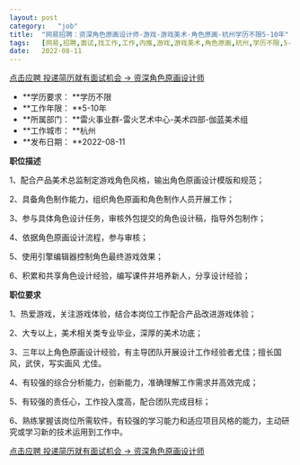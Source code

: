 ```yaml
---
layout:	post
category:	"job"
title:	"网易招聘：资深角色原画设计师-游戏-游戏美术-角色原画-杭州学历不限5-10年"
tags:	[网易,招聘,面试,找工作,工作,内推,游戏,游戏美术,角色原画,杭州,学历不限,5-10年]
date:	2022-08-11
---
```


[点击应聘 投递简历就有面试机会 ->  资深角色原画设计师](http://mobile.bole.netease.com/bole/boleDetail?id=33511&employeeId=346f03c3cda5f04c&key=all)



- **学历要求： **学历不限
- **工作年限： **5-10年
- **所属部门： **雷火事业群-雷火艺术中心-美术四部-伽蓝美术组
- **工作城市： **杭州
- **发布日期： **2022-08-11



**职位描述**

1、配合产品美术总监制定游戏角色风格，输出角色原画设计模版和规范；

2、具备角色制作能力，组织角色原画和角色制作人员开展工作；

3、参与具体角色设计任务，审核外包提交的角色设计稿，指导外包制作；

4、依据角色原画设计流程，参与审核；

5、使用引擎编辑器控制角色最终游戏效果；

6、积累和共享角色设计经验，编写课件并培养新人，分享设计经验；



**职位要求**

1、热爱游戏，关注游戏体验，结合本岗位工作配合产品改进游戏体验；

2、大专以上，美术相关类专业毕业，深厚的美术功底；

3、三年以上角色原画设计经验，有主导团队开展设计工作经验者尤佳；擅长国风，武侠，写实画风 尤佳。

4、有较强的综合分析能力，创新能力，准确理解工作需求并高效完成；

5、有较强的责任心，工作投入度高，配合团队完成目标；

6、熟练掌握该岗位所需软件，有较强的学习能力和适应项目风格的能力，主动研究或学习新的技术运用到工作中。



[点击应聘 投递简历就有面试机会 ->  资深角色原画设计师](http://mobile.bole.netease.com/bole/boleDetail?id=33511&employeeId=346f03c3cda5f04c&key=all)